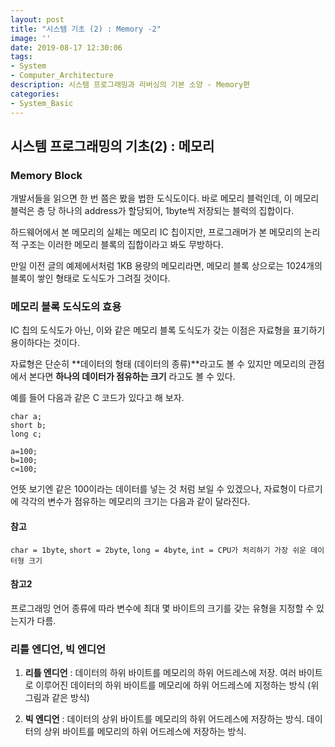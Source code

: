 ```yaml
---
layout: post
title: "시스템 기초 (2) : Memory -2"
image: ''
date: 2019-08-17 12:30:06
tags: 
- System
- Computer_Architecture
description: 시스템 프로그래밍과 리버싱의 기본 소양 - Memory편
categories:
- System_Basic
---
```


## 시스템 프로그래밍의 기초(2) : 메모리

### Memory Block

개발서들을 읽으면 한 번 쯤은 봤을 법한 도식도이다.
바로 메모리 블럭인데, 이 메모리 블럭은 
층 당 하나의 address가 할당되어, 1byte씩 저장되는 블럭의 집합이다.

하드웨어에서 본 메모리의 실체는 메모리 IC 칩이지만,
프로그래머가 본 메모리의 논리적 구조는 이러한 메모리 블록의 집합이라고 봐도 무방하다.

만일 이전 글의 예제에서처럼 1KB 용량의 메모리라면, 
메모리 블록 상으로는 1024개의 블록이 쌓인 형태로 도식도가 그려질 것이다.

### 메모리 블록 도식도의 효용

IC 칩의 도식도가 아닌, 이와 같은 메모리 블록 도식도가 갖는 이점은
자료형을 표기하기 용이하다는 것이다.

자료형은 단순히 **데이터의 형태 (데이터의 종류)**라고도 볼 수 있지만
메모리의 관점에서 본다면 **하나의 데이터가 점유하는 크기** 라고도 볼 수 있다.

예를 들어 다음과 같은 C 코드가 있다고 해 보자.

    char a;
    short b;
    long c;
    
    a=100;
    b=100;
    c=100;

언뜻 보기엔 같은 100이라는 데이터를 넣는 것 처럼 보일 수 있겠으나,
자료형이 다르기에 각각의 변수가 점유하는 메모리의 크기는 다음과 같이 달라진다.

#### 참고

`char = 1byte`,  `short = 2byte`, 
`long = 4byte`, `int = CPU가 처리하기 가장 쉬운 데이터형 크기`

#### 참고2

프로그래밍 언어 종류에 따라 변수에 최대 몇 바이트의 크기를 갖는 유형을 지정할 수 있는지가 다름.

### 리틀 엔디언, 빅 엔디언

1. **리틀 엔디언** : 데이터의 하위 바이트를 메모리의 하위 어드레스에 저장. 여러 바이트로 이루어진 데이터의 하위 바이트를 메모리에 하위 어드레스에 지정하는 방식 (위 그림과 같은 방식)

2. **빅 엔디언** : 데이터의 상위 바이트를 메모리의 하위 어드레스에 저장하는 방식. 데이터의 상위 바이트를 메모리의 하위 어드레스에 저장하는 방식.

